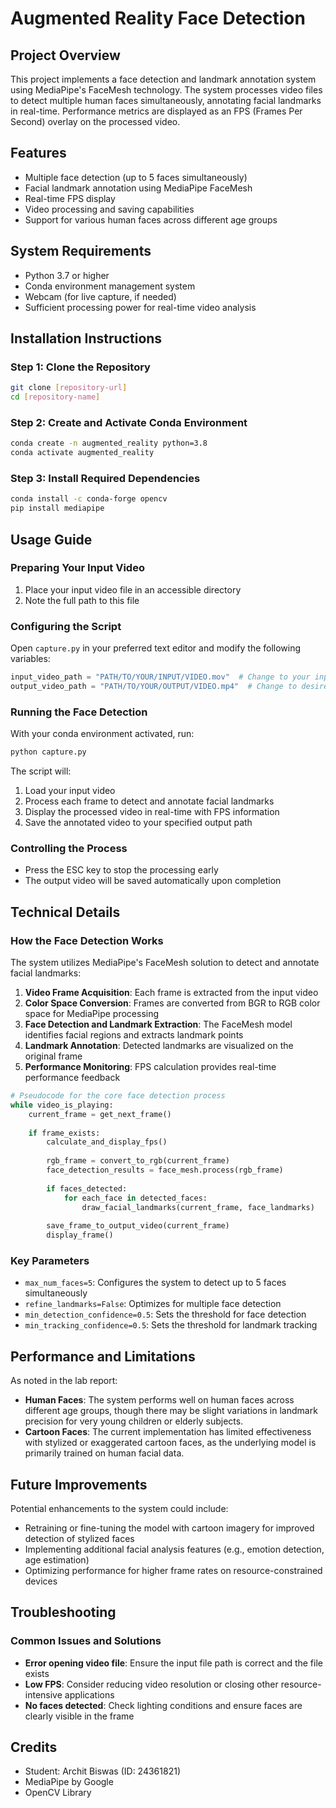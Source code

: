 # Augmented Reality Face Detection

## Project Overview

This project implements a face detection and landmark annotation system using MediaPipe's FaceMesh technology. The system processes video files to detect multiple human faces simultaneously, annotating facial landmarks in real-time. Performance metrics are displayed as an FPS (Frames Per Second) overlay on the processed video.

## Features

- Multiple face detection (up to 5 faces simultaneously)
- Facial landmark annotation using MediaPipe FaceMesh
- Real-time FPS display
- Video processing and saving capabilities
- Support for various human faces across different age groups

## System Requirements

- Python 3.7 or higher
- Conda environment management system
- Webcam (for live capture, if needed)
- Sufficient processing power for real-time video analysis

## Installation Instructions

### Step 1: Clone the Repository

```bash
git clone [repository-url]
cd [repository-name]
```

### Step 2: Create and Activate Conda Environment

```bash
conda create -n augmented_reality python=3.8
conda activate augmented_reality
```

### Step 3: Install Required Dependencies

```bash
conda install -c conda-forge opencv
pip install mediapipe
```

## Usage Guide

### Preparing Your Input Video

1. Place your input video file in an accessible directory
2. Note the full path to this file

### Configuring the Script

Open `capture.py` in your preferred text editor and modify the following variables:

```python
input_video_path = "PATH/TO/YOUR/INPUT/VIDEO.mov"  # Change to your input video path
output_video_path = "PATH/TO/YOUR/OUTPUT/VIDEO.mp4"  # Change to desired output location
```

### Running the Face Detection

With your conda environment activated, run:

```bash
python capture.py
```

The script will:
1. Load your input video
2. Process each frame to detect and annotate facial landmarks
3. Display the processed video in real-time with FPS information
4. Save the annotated video to your specified output path

### Controlling the Process

- Press the ESC key to stop the processing early
- The output video will be saved automatically upon completion

## Technical Details

### How the Face Detection Works

The system utilizes MediaPipe's FaceMesh solution to detect and annotate facial landmarks:

1. **Video Frame Acquisition**: Each frame is extracted from the input video
2. **Color Space Conversion**: Frames are converted from BGR to RGB color space for MediaPipe processing
3. **Face Detection and Landmark Extraction**: The FaceMesh model identifies facial regions and extracts landmark points
4. **Landmark Annotation**: Detected landmarks are visualized on the original frame
5. **Performance Monitoring**: FPS calculation provides real-time performance feedback

```python
# Pseudocode for the core face detection process
while video_is_playing:
    current_frame = get_next_frame()
    
    if frame_exists:
        calculate_and_display_fps()
        
        rgb_frame = convert_to_rgb(current_frame)
        face_detection_results = face_mesh.process(rgb_frame)
        
        if faces_detected:
            for each_face in detected_faces:
                draw_facial_landmarks(current_frame, face_landmarks)
        
        save_frame_to_output_video(current_frame)
        display_frame()
```

### Key Parameters

- `max_num_faces=5`: Configures the system to detect up to 5 faces simultaneously
- `refine_landmarks=False`: Optimizes for multiple face detection
- `min_detection_confidence=0.5`: Sets the threshold for face detection
- `min_tracking_confidence=0.5`: Sets the threshold for landmark tracking

## Performance and Limitations

As noted in the lab report:

- **Human Faces**: The system performs well on human faces across different age groups, though there may be slight variations in landmark precision for very young children or elderly subjects.
- **Cartoon Faces**: The current implementation has limited effectiveness with stylized or exaggerated cartoon faces, as the underlying model is primarily trained on human facial data.

## Future Improvements

Potential enhancements to the system could include:

- Retraining or fine-tuning the model with cartoon imagery for improved detection of stylized faces
- Implementing additional facial analysis features (e.g., emotion detection, age estimation)
- Optimizing performance for higher frame rates on resource-constrained devices

## Troubleshooting

### Common Issues and Solutions

- **Error opening video file**: Ensure the input file path is correct and the file exists
- **Low FPS**: Consider reducing video resolution or closing other resource-intensive applications
- **No faces detected**: Check lighting conditions and ensure faces are clearly visible in the frame

## Credits

- Student: Archit Biswas (ID: 24361821)
- MediaPipe by Google
- OpenCV Library
